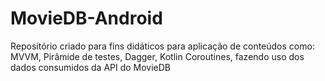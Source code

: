 # MovieDB-Android
Repositório criado para fins didáticos para aplicação de conteúdos como: MVVM, Pirâmide de testes, Dagger, Kotlin Coroutines, fazendo uso dos dados consumidos da API do MovieDB
